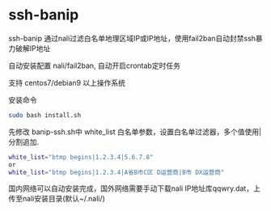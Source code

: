 # ssh-banip

ssh-banip 通过nali过滤白名单地理区域IP或IP地址，使用fail2ban自动封禁ssh暴力破解IP地址

自动安装配置 nali/fail2ban, 自动开启crontab定时任务

支持 centos7/debian9 以上操作系统

安装命令
```bash
sudo bash install.sh  
```
先修改 banip-ssh.sh中 white_list 白名单参数，设置白名单过滤器，多个值使用| 分割追加.
```bash
white_list="btmp begins|1.2.3.4|5.6.7.8"
or
white_list="btmp begins|1.2.3.4|A省B市C区 D运营商|B市 DX运营商"
```

国内网络可以自动安装完成，国外网络需要手动下载nali IP地址库qqwry.dat，上传至nali安装目录(默认~/.nali/)
